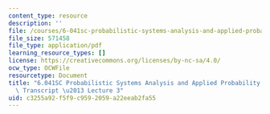 ```yaml
---
content_type: resource
description: ''
file: /courses/6-041sc-probabilistic-systems-analysis-and-applied-probability-fall-2013/c3255a92f5f9c9592059a22eeab2fa55_MIT6_041SCF13_lec03_300k.mp4.pdf
file_size: 571458
file_type: application/pdf
learning_resource_types: []
license: https://creativecommons.org/licenses/by-nc-sa/4.0/
ocw_type: OCWFile
resourcetype: Document
title: "6.041SC Probabilistic Systems Analysis and Applied Probability, Fall 2013\
  \ Transcript \u2013 Lecture 3"
uid: c3255a92-f5f9-c959-2059-a22eeab2fa55
---
```

